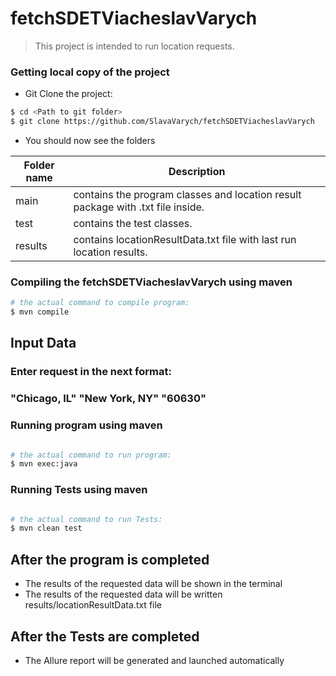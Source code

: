 # fetchSDETViacheslavVarych
> This project is intended to run location requests.

### Getting local copy of the project
- Git Clone the project:
```sh
$ cd <Path to git folder>
$ git clone https://github.com/SlavaVarych/fetchSDETViacheslavVarych
```
- You should now see the folders

| Folder name | Description                                                                     |
|-------------|---------------------------------------------------------------------------------|
| main        | contains the program classes and location result package with .txt file inside. |
| test        | contains the test classes.                                                      |
| results     | contains locationResultData.txt file with last run location results.            |


### Compiling the fetchSDETViacheslavVarych using maven
```sh
# the actual command to compile program:
$ mvn compile
```

## Input Data
### Enter request in the next format:
### "Chicago, IL" "New York, NY" "60630"

### Running program using maven
```sh

# the actual command to run program:
$ mvn exec:java
```
### Running Tests using maven
```sh

# the actual command to run Tests:
$ mvn clean test
```


## After the program is completed
- The results of the requested data will be shown in the terminal
- The results of the requested data will be written results/locationResultData.txt file

## After the Tests are completed
- The Allure report will be generated and launched automatically
